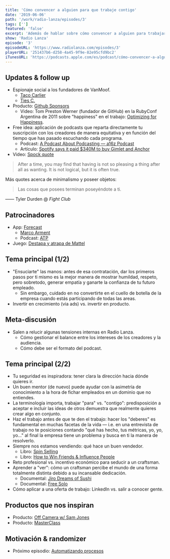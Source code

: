 ```yaml
---
title: 'Cómo convencer a alguien para que trabaje contigo'
date: '2019-06-06'
path: '/work/radio-lanza/episodes/3'
tags: ['']
featured: 'false'
excerpt: 'Además de hablar sobre cómo convencer a alguien para trabajar con nosotros, en este capítulo tienes el "bonus" de escuchar una meta-discusión improvisada sobre Radio Lanza. Nos ponemos a debatir si el formato de "Marc y Jimmy se desmadran y terminan en verengenales desconocidos" es de valor o no para la audiencia.'
show: 'Radio Lanza'
episode: '3'
episodeURL: 'https://www.radiolanza.com/episodes/3'
playerURL: '251437b6-d258-4a45-9f9e-82e95cfd9bc2'
iTunesURL: 'https://podcasts.apple.com/es/podcast/cómo-convencer-a-alguien-para-que-trabaje-contigo/id1468000755?i=1000441516561'
---
```


## Updates & follow up

- Espionaje social a los fundadores de VanMoof.
  - [Taco Carlier](https://www.linkedin.com/in/tacocarlier/)
  - [Ties C.](https://www.linkedin.com/in/tmidas/)
- Producto: [Github Sponsors](https://github.com/sponsors)
  - Video: Tom Preston Werner (fundador de GitHub) en la RubyConf Argentina de 2011 sobre "happiness" en el trabajo: [Optimizing for Happiness](https://www.youtube.com/watch?v=ZFPRYRukeOU).
- Free idea: aplicación de podcasts que reparta directamente tu suscripción con los creadores de manera equitativa y en función del tiempo que has pasado escuchando cada programa.
  - Podcast: [A Podcast About Podcasting — a16z Podcast](https://a16z.com/2019/04/02/podcast-about-podcasting-industry-ecosystem-state-of-podcasting-2019/)
  - Artículo: [Spotify says it paid \$340M to buy Gimlet and Anchor](https://techcrunch.com/2019/02/14/spotify-gimlet-anchor-340-million/)
- Video: [Spock quote](https://www.youtube.com/watch?v=QcxWxNO8idc)

> After a time, you may find that having is not so pleasing a thing after all as wanting. It is not logical, but it is often true.

Más quotes acerca de minimalismo y poseer objetos:

> Las cosas que posees terminan poseyéndote a ti.

—— Tyler Durden @ _Fight Club_

## Patrocinadores

- App: [Forecast](https://overcast.fm/forecast)
  - [Marco Arment](https://en.wikipedia.org/wiki/Marco_Arment)
  - Podcast: [ATP](https://atp.fm)
- Juego: [Destapa y atrapa de Mattel](https://www.amazon.com/dp/B079KDNLQZ/)

## Tema principal (1/2)

- "Ensuciarte" las manos: antes de esa contratación, dar los primeros pasos por ti mismo es la mejor manera de mostrar humildad, respeto, pero sobretodo, generar empatía y ganarte la confianza de tu futuro empleado.
  - Sin embargo, cuidado en no convertirte en el cuello de botella de la empresa cuando estás participando de todas las areas.
- Invertir en crecimiento (via ads) vs. invertir en producto.

## Meta-discusión

- Salen a relucir algunas tensiones internas en Radio Lanza.
  - Cómo gestionar el balance entre los intereses de los creadores y la audiencia.
  - Cómo debe ser el formato del podcast.

## Tema principal (2/2)

- Tu seguridad es inspiradora: tener clara la dirección hacia dónde quieres ir.
- Un buen mentor (de nuevo) puede ayudar con la asimetría de conocimiento a la hora de fichar empleados en un dominio que no entiendes.
- La terminología importa, trabajar "para" vs. "contigo": predisposición a aceptar e incluir las ideas de otros demuestra que realmente quieres crear algo en conjunto.
- Haz el trabajo antes de que te den el trabajo: hacer los "deberes" es fundamental en muchas facetas de la vida — i.e. en una entrevista de trabajo no te posiciones contando "qué has hecho, tus métricas, yo, yo, yo..." al final la empresa tiene un problema y busca en ti la manera de resolverlo.
- Siempre nos estamos vendiendo: qué hace un buen vendedor.
  - Libro: [Spin Selling](https://www.amazon.com/dp/0070511136/)
  - Libro: [How to Win Friends & Influence People](https://www.amazon.com/dp/B0006IU7JK/)
- Reto profesional vs. incentivo económico para seducir a un craftsman.
- Aprender a "ver": cómo un craftsman percibe el mundo de una forma totalmente distinta debido a su incansable dedicación.
  - Documental: [Jiro Dreams of Sushi](https://en.wikipedia.org/wiki/Jiro_Dreams_of_Sushi)
  - Documental: [Free Solo](https://en.wikipedia.org/wiki/Free_Solo)
- Cómo aplicar a una oferta de trabajo: LinkedIn vs. salir a conocer gente.

## Productos que nos inspiran

- Producto: [Off Camera w/ Sam Jones](https://offcamera.com)
- Producto: [MasterClass](https://www.masterclass.com)

## Motivación & randomizer

- Próximo episodio: [Automatizando procesos](https://radiolanza.com/episodes/4)
